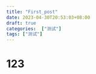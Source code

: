 ```yaml
---
title: "First_post"
date: 2023-04-30T20:53:03+08:00
draft: true
categories:  ["测试"]
tags: ["测试"]
---
```



# 123
